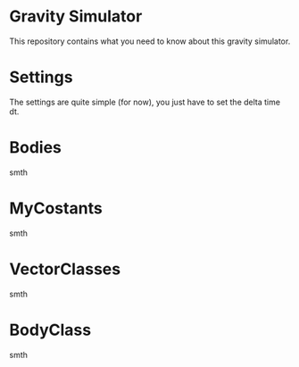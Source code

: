 # Gravity Simulator

This repository contains what you need to know about this gravity simulator.

# Settings
The settings are quite simple (for now), you just have to set the 
delta time dt.

# Bodies
smth

# MyCostants
smth

# VectorClasses
smth

# BodyClass
smth
